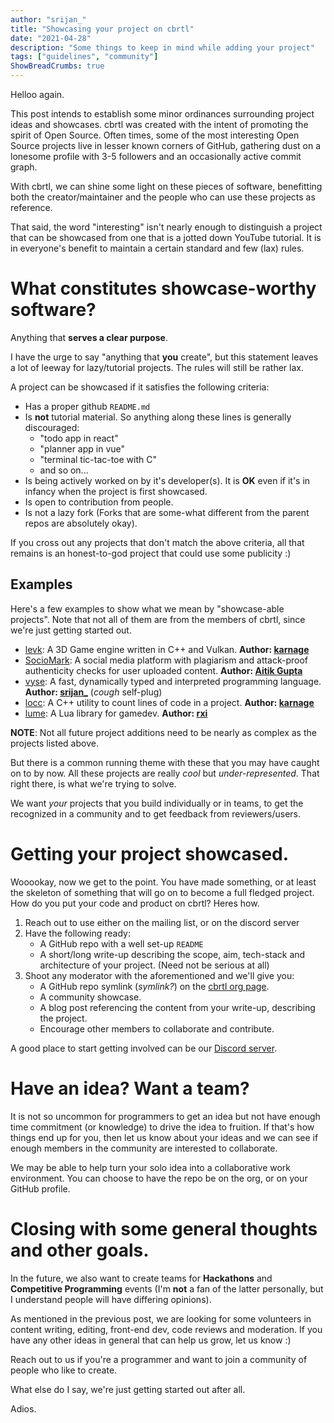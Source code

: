 ```yaml
---
author: "srijan_"
title: "Showcasing your project on cbrtl"
date: "2021-04-28"
description: "Some things to keep in mind while adding your project"
tags: ["guidelines", "community"]
ShowBreadCrumbs: true 
---
```


Helloo again.

This post intends to establish some minor ordinances surrounding project ideas and showcases.
cbrtl was created with the intent of promoting the spirit of Open Source.
Often times, some of the most interesting Open Source projects live in lesser known corners of GitHub, gathering dust on a lonesome profile with 3-5 followers and an occasionally active commit graph.

With cbrtl, we can shine some light on these pieces of software, benefitting both the
creator/maintainer and the people who can use these projects as reference.

That said, the word "interesting" isn't nearly enough to distinguish a project that 
can be showcased from one that is a jotted down YouTube tutorial.
It is in everyone's benefit to maintain a certain standard and few (lax) rules.

# What constitutes showcase-worthy software?
Anything that **serves a clear purpose**.

I have the urge to say "anything that **you** create", but this statement leaves a lot of leeway
for lazy/tutorial projects. The rules will still be rather lax. 

A project can be showcased if it satisfies the following criteria:
- Has a proper github `README.md`
- Is **not** tutorial material. So anything along these lines is generally discouraged:
  - "todo app in react"
  - "planner app in vue"
  - "terminal tic-tac-toe with C"
  - and so on...
- Is being actively worked on by it's developer(s).
  It is **OK** even if it's in infancy when the project
  is first showcased.
- Is open to contribution from people.
- Is not a lazy fork (Forks that are some-what different from the parent repos are absolutely okay).

If you cross out any projects that don't match the above criteria, all that remains is an honest-to-god
project that could use some publicity :)

## Examples 
Here's a few examples to show what we mean by "showcase-able projects".
Note that not all of them are from the members of cbrtl, since we're just getting started out.

- [levk](https://github.com/karnkaul/LittleEngineVk): A 3D Game engine written in C++ and
  Vulkan. **Author: [karnage](https://github.com/karnkaul)**
- [SocioMark](https://aitikgupta.github.io/sociomark/): A social media platform with 
  plagiarism and attack-proof authenticity checks for user uploaded content. 
  **Author: [Aitik Gupta](https://github.com/aitikgupta)**
- [vyse](https://github.com/srijan-paul/snap): A fast, dynamically typed and interpreted programming
  language. **Author: [srijan_](https://github.com/srijan-paul)** (*cough* self-plug)
- [locc](https://github.com/karnkaul/locc): A C++ utility to count lines of code in a project.
  **Author: [karnage](https://github.com/karnkaul)**
- [lume](https://github.com/rxi/lume): A Lua library for gamedev. **Author: [rxi](https://github.com/rxi)**

**NOTE**: Not all future project additions need to be nearly as complex as the projects listed above.

But there is a common running theme with these that you may have caught on to by now.
All these projects are really *cool* but *under-represented*.
That right there, is what we're trying to solve. 

We want *your* projects that you build individually or in teams, to get the recognized in a community and to get feedback from
reviewers/users.

# Getting your project showcased.
Wooookay, now we get to the point.
You have made something, or at least the skeleton of something that will go on to become
a full fledged project. How do you put your code and product on cbrtl? Heres how.

1. Reach out to use either on the mailing list, or on the discord server
2. Have the following ready:
   - A GitHub repo with a well set-up `README`
   - A short/long write-up describing the scope, aim, tech-stack and architecture
    of your project. (Need not be serious at all)
3. Shoot any moderator with the aforementioned and we'll give you:
    - A GitHub repo symlink (*symlink?*) on the [cbrtl org page](https://github.com/cbrtl).
    - A community showcase.
    - A blog post referencing the content from your write-up, describing the project.
    - Encourage other members to collaborate and contribute.

A good place to start getting involved can be our [Discord server](https://discord.gg/3qry3u569v).

# Have an idea? Want a team? 
It is not so uncommon for programmers to get an idea but not have enough
time commitment (or knowledge) to drive the idea to fruition. If that's how things end up
for you, then let us know about your ideas and we can see if enough members in the community
are interested to collaborate.

We may be able to help turn your solo idea into a collaborative work environment.
You can choose to have the repo be on the org, or on your GitHub profile.

# Closing with some general thoughts and other goals.
In the future, we also want to create teams for **Hackathons** and **Competitive Programming** events
(I'm **not** a fan of the latter personally, but I understand people will have differing opinions).

As mentioned in the previous post, we are looking for some volunteers in content writing, editing, front-end dev,
code reviews and moderation.
If you have any other ideas in general that can help us grow, let us know :) 

Reach out to us if you're a programmer and want to join a community of people who 
like to create.

What else do I say, we're just getting started out after all.

Adios.

